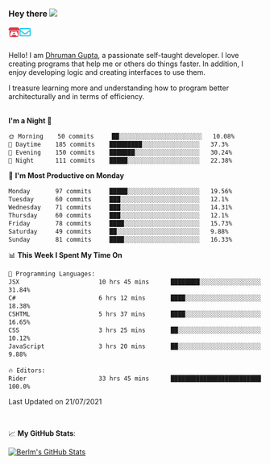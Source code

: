 ### Hey there <img src="https://media.giphy.com/media/hvRJCLFzcasrR4ia7z/giphy.gif" width="25px">

<a href="https://itch.io/profile/berlm">
  <img align="left" alt="Berlm's Itch" width="22px" src="/assets/itch-io.svg" />
</a>
<a href="mailto:ceo@berlm.me">
  <img align="left" alt="Email Berlm" width="22px" src="/assets/envelope.svg" />
</a>

<br />  
<br />  
  
Hello! I am [Dhruman Gupta](https://berlm.me/), a passionate self-taught developer. I love creating programs that help me or others do things faster. In addition, I enjoy developing logic and creating interfaces to use them.  

I treasure learning more and understanding how to program better architecturally and in terms of efficiency.  
<br />

<!--START_SECTION:waka-->
**I'm a Night 🦉** 

```text
🌞 Morning    50 commits     ██░░░░░░░░░░░░░░░░░░░░░░░   10.08% 
🌆 Daytime    185 commits    █████████░░░░░░░░░░░░░░░░   37.3% 
🌃 Evening    150 commits    ███████░░░░░░░░░░░░░░░░░░   30.24% 
🌙 Night      111 commits    █████░░░░░░░░░░░░░░░░░░░░   22.38%

```
📅 **I'm Most Productive on Monday** 

```text
Monday       97 commits     █████░░░░░░░░░░░░░░░░░░░░   19.56% 
Tuesday      60 commits     ███░░░░░░░░░░░░░░░░░░░░░░   12.1% 
Wednesday    71 commits     ███░░░░░░░░░░░░░░░░░░░░░░   14.31% 
Thursday     60 commits     ███░░░░░░░░░░░░░░░░░░░░░░   12.1% 
Friday       78 commits     ████░░░░░░░░░░░░░░░░░░░░░   15.73% 
Saturday     49 commits     ██░░░░░░░░░░░░░░░░░░░░░░░   9.88% 
Sunday       81 commits     ████░░░░░░░░░░░░░░░░░░░░░   16.33%

```


📊 **This Week I Spent My Time On** 

```text
💬 Programming Languages: 
JSX                      10 hrs 45 mins      ████████░░░░░░░░░░░░░░░░░   31.84% 
C#                       6 hrs 12 mins       ████░░░░░░░░░░░░░░░░░░░░░   18.38% 
CSHTML                   5 hrs 37 mins       ████░░░░░░░░░░░░░░░░░░░░░   16.65% 
CSS                      3 hrs 25 mins       ██░░░░░░░░░░░░░░░░░░░░░░░   10.12% 
JavaScript               3 hrs 20 mins       ██░░░░░░░░░░░░░░░░░░░░░░░   9.88%

🔥 Editors: 
Rider                    33 hrs 45 mins      █████████████████████████   100.0%

```


 Last Updated on 21/07/2021
<!--END_SECTION:waka-->
<br />  

📈 **My GitHub Stats**:  

[![Berlm's GitHub Stats](https://github-readme-stats.vercel.app/api?username=dhrumangupta&theme=gotham&show_icons=true&count_private=true)](https://berlm.me)
